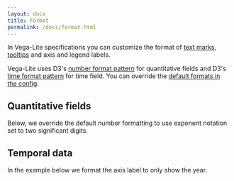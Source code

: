 ```yaml
---
layout: docs
title: Format
permalink: /docs/format.html
---
```


In Vega-Lite specifications you can customize the format of [text marks](text.html), [tooltips](tooltip.html#using-tooltip-channel) and axis and legend labels.

Vega-Lite uses D3's [number format pattern](https://github.com/d3/d3-format#locale_format) for quantitative fields and D3's [time format pattern](https://github.com/d3/d3-time-format#locale_format) for time field. You can override the [default formats in the config](config.html#format).

## Quantitative fields

Below, we override the default number formatting to use exponent notation set to two significant digits.

<span class="vl-example" data-name="bar_aggregate_format"></span>


## Temporal data

In the example below we format the axis label to only show the year.

<span class="vl-example" data-name="line"></span>
